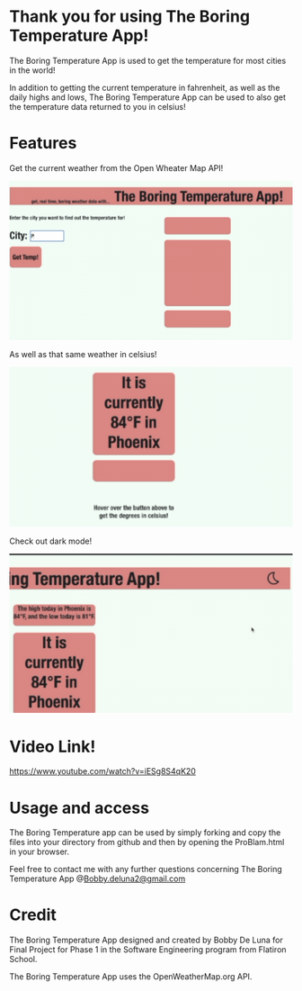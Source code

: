 # Thank you for using The Boring Temperature App!

The Boring Temperature App is used to get the temperature for most cities in the world! 

In addition to getting the current temperature in fahrenheit, as well as the daily highs and lows, The Boring Temperature App can be used to also get the temperature data returned to you in celsius!

# Features

Get the current weather from the Open Wheater Map API!

![](gifs/temp.gif)

As well as that same weather in celsius!

![](gifs/cel-mode.gif)

Check out dark mode!

![](gifs/night-mode.gif)

# Video Link!

https://www.youtube.com/watch?v=iESg8S4qK20

# Usage and access

The Boring Temperature app can be used by simply forking and copy the files into your directory from github and then by opening the ProBlam.html in your browser. 

Feel free to contact me with any further questions concerning The Boring Temperature App                @Bobby.deluna2@gmail.com

# Credit

The Boring Temperature App designed and created by Bobby De Luna for Final Project for Phase 1 in the Software Engineering program from Flatiron School. 

The Boring Temperature App uses the OpenWeatherMap.org API. 

